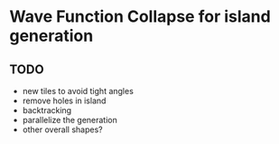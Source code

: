 # Wave Function Collapse for island generation

## TODO
- new tiles to avoid tight angles
- remove holes in island
- backtracking
- parallelize the generation
- other overall shapes?